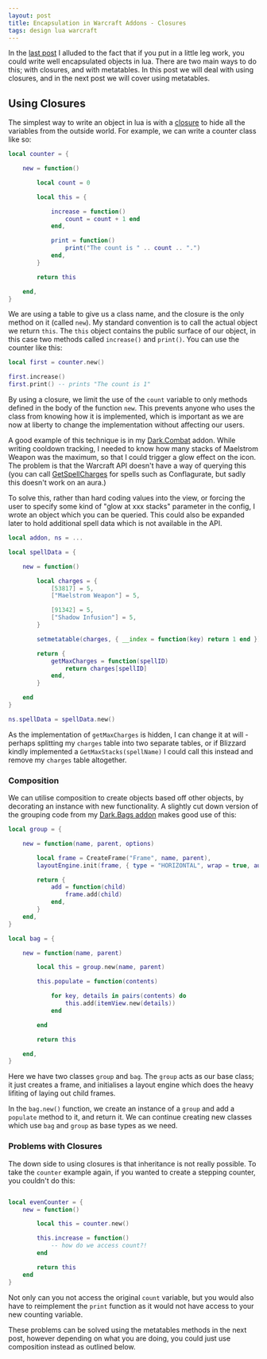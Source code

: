 ```yaml
---
layout: post
title: Encapsulation in Warcraft Addons - Closures
tags: design lua warcraft
---
```


In the [last post][blog-addon-design] I alluded to the fact that if you put in a little leg work, you could write well encapsulated objects in lua.  There are two main ways to do this; with closures, and with metatables.  In this post we will deal with using closures, and in the next post we will cover using metatables.

## Using Closures

The simplest way to write an object in lua is with a [closure][wiki-closure]  to hide all the variables from the outside world.  For example, we can write a counter class like so:

```lua
local counter = {

	new = function()

		local count = 0

		local this = {

			increase = function()
				count = count + 1 end
			end,

			print = function()
				print("The count is " .. count .. ".")
			end,
		}

		return this

	end,
}
```

We are using a table to give us a class name, and the closure is the only method on it (called `new`).  My standard convention is to call the actual object we return `this`. The `this` object contains the public surface of our object, in this case two methods called `increase()` and `print()`.  You can use the counter like this:

```lua
local first = counter.new()

first.increase()
first.print() -- prints "The count is 1"
```

By using a closure, we limit the use of the `count` variable to only methods defined in the body of the function `new`.  This prevents anyone who uses the class from knowing how it is implemented, which is important as we are now at liberty to change the implementation without affecting our users.

A good example of this technique is in my [Dark.Combat][github-dark-combat] addon.  While writing cooldown tracking, I needed to know how many stacks of Maelstrom Weapon was the maximum, so that I could trigger a glow effect on the icon.  The problem is that the Warcraft API doesn't have a way of querying this (you can call [GetSpellCharges][wowprogramming-getspellcharges] for spells such as Conflagurate, but sadly this doesn't work on an aura.)

To solve this, rather than hard coding values into the view, or forcing the user to specify some kind of "glow at xxx stacks" parameter in the config, I wrote an object which you can be queried.  This could also be expanded later to hold additional spell data which is not available in the API.

```lua
local addon, ns = ...

local spellData = {

	new = function()

		local charges = {
			[53817] = 5,
			["Maelstrom Weapon"] = 5,

			[91342] = 5,
			["Shadow Infusion"] = 5,
		}

		setmetatable(charges, { __index = function(key) return 1 end })

		return {
			getMaxCharges = function(spellID)
				return charges[spellID]
			end,
		}

	end
}

ns.spellData = spellData.new()
```

As the implementation of `getMaxCharges` is hidden, I can change it at will - perhaps splitting my `charges` table into two separate tables, or if Blizzard kindly implemented a `GetMaxStacks(spellName)` I could call this instead and remove my `charges` table altogether.

### Composition

We can utilise composition to create objects based off other objects, by decorating an instance with new functionality.  A slightly cut down version of the grouping code from my [Dark.Bags addon][github-dark-bags-groups] makes good use of this:

```lua
local group = {

	new = function(name, parent, options)

		local frame = CreateFrame("Frame", name, parent),
		layoutEngine.init(frame, { type = "HORIZONTAL", wrap = true, autosize = true })

		return {
			add = function(child)
				frame.add(child)
			end,
		}
	end,
}

local bag = {

	new = function(name, parent)

		local this = group.new(name, parent)

		this.populate = function(contents)

			for key, details in pairs(contents) do
				this.add(itemView.new(details))
			end

		end

		return this

	end,
}
```

Here we have two classes `group` and `bag`.  The `group` acts as our base class; it just creates a frame, and initialises a layout engine which does the heavy lifiting of laying out child frames.

In the `bag.new()` function, we create an instance of a `group` and add a `populate` method to it, and return it.  We can continue creating new classes which use `bag` and `group` as base types as we need.

### Problems with Closures

The down side to using closures is that inheritance is not really possible.  To take the `counter` example again, if you wanted to create a stepping counter, you couldn't do this:

```lua

local evenCounter = {
	new = function()

		local this = counter.new()

		this.increase = function()
			-- how do we access count?!
		end

		return this
	end
}
```

Not only can you not access the original `count` variable, but you would also have to reimplement the `print` function as it would not have access to your new counting variable.

These problems can be solved using the metatables methods in the next post, however depending on what you are doing, you could just use composition instead as outlined below.

[wiki-closure]: http://en.wikipedia.org/wiki/Closure_(computer_programming)
[blog-addon-design]: http://andydote.co.uk/2014/11/23/good-design-in-warcraft-addons.html

[github-dark-combat]: https://github.com/Pondidum/Dark.Combat
[github-dark-bags-groups]: https://github.com/Pondidum/Dark.Bags/tree/master/groups

[wowprogramming-getspellcharges]: http://wowprogramming.com/docs/api/GetSpellCharges
